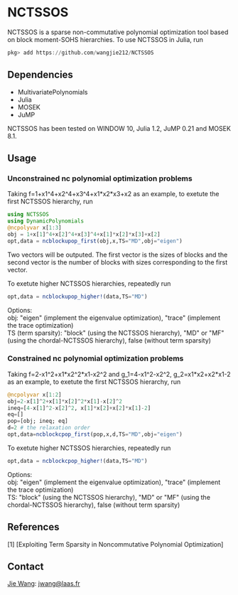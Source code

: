 # NCTSSOS
NCTSSOS is a sparse non-commutative polynomial optimization tool based on block moment-SOHS hierarchies. To use NCTSSOS in Julia, run
```Julia
pkg> add https://github.com/wangjie212/NCTSSOS
 ```

## Dependencies
- MultivariatePolynomials
- Julia
- MOSEK
- JuMP

NCTSSOS has been tested on WINDOW 10, Julia 1.2, JuMP 0.21 and MOSEK 8.1.
## Usage
### Unconstrained nc polynomial optimization problems
Taking f=1+x1^4+x2^4+x3^4+x1\*x2\*x3+x2 as an example, to exetute the first NCTSSOS hierarchy, run
```Julia
using NCTSSOS
using DynamicPolynomials
@ncpolyvar x[1:3]
obj = 1+x[1]^4+x[2]^4+x[3]^4+x[1]*x[2]*x[3]+x[2]
opt,data = ncblockupop_first(obj,x,TS="MD",obj="eigen")
```

Two vectors will be outputed. The first vector is the sizes of blocks and the second vector is the number of blocks with sizes corresponding to the first vector.

To exetute higher NCTSSOS hierarchies, repeatedly run

```Julia
opt,data = ncblockupop_higher!(data,TS="MD")
```

Options:   
obj: "eigen" (implement the eigenvalue optimization), "trace" (implement the trace optimization)  
TS (term sparsity): "block" (using the NCTSSOS hierarchy), "MD" or "MF" (using the chordal-NCTSSOS hierarchy), false (without term sparsity)  

### Constrained nc polynomial optimization problems
Taking f=2-x1^2+x1\*x2^2\*x1-x2^2 and g_1=4-x1^2-x2^2, g_2=x1\*x2+x2\*x1-2 as an example, to exetute the first NCTSSOS hierarchy, run

```Julia
@ncpolyvar x[1:2]
obj=2-x[1]^2+x[1]*x[2]^2*x[1]-x[2]^2
ineq=[4-x[1]^2-x[2]^2, x[1]*x[2]+x[2]*x[1]-2]
eq=[]
pop=[obj; ineq; eq]
d=2 # the relaxation order
opt,data=ncblockcpop_first(pop,x,d,TS="MD",obj="eigen")
```

To exetute higher NCTSSOS hierarchies, repeatedly run

```Julia
opt,data = ncblockcpop_higher!(data,TS="MD")
```

Options:  
obj: "eigen" (implement the eigenvalue optimization), "trace" (implement the trace optimization)  
TS: "block" (using the NCTSSOS hierarchy), "MD" or "MF" (using the chordal-NCTSSOS hierarchy), false (without term sparsity)  

## References
[1] [Exploiting Term Sparsity in Noncommutative Polynomial Optimization]

## Contact
[Jie Wang](https://wangjie212.github.io/jiewang/): jwang@laas.fr

